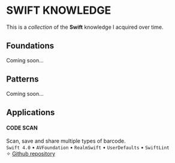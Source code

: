 # SWIFT KNOWLEDGE

This is a *collection* of  the **Swift** knowledge I acquired over time.

## Foundations
Coming soon...
<!---
- [Operators](#)
- [Closures](#)
- [Generics](#)
- [Methods](#)
- [Type casting](#)
- [Lazy loading](#)
- [Typealias](#)
--->

## Patterns
Coming soon...
<!---
- [Protocol and Delegates](#)
- [Singleton](#)
- [Generics](#)

--->

## Applications

#### CODE SCAN

Scan, save and share multiple types of barcode.<br/>
`Swift 4.0` • `AVFoundation` • `RealmSwift` • `UserDefaults`  • `SwiftLint`<br/>
✧ [Github repository](#)

<!---
#### VERNES READER

Read some of Jules Vernes books with most of accessibility options.<br/>
`Swift 4.0` • `SwiftLint`<br/>
✧ [Github repository](#)
--->

<!---
#### MY STORAGE

Save, track and update items photos and description (versioning system).<br/>
`Swift 4.0` • `AVFoundation`  • `RealmSwift` • `UserDefaults` • `SwiftLint`<br/>
✧ [Github repository](#)
--->

<!---
#### PIN MY THOUGHTS

Pin your map as you walk and add comments. Next time you walk around that spot, you can be notified.<br/>
`Swift 4.0` • `MapKit` • `Local notifications` • `SwiftLint`<br/>
✧ [Github repository](#)
--->

<!---
#### SMOOTH WALLET
Track your expenses on the go, add receipts and export as PDF your operations.<br/>
`Swift 4.0` • `UIPrintPageRenderer`  • `RealmSwift`  • `SwiftLint`<br/>
✧ [Github repository](#)
--->

